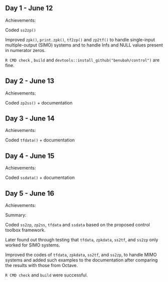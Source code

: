 ## Day 1 - June 12

Achievements:

Coded `ss2zp()`

Improved `zpk()`, `print.zpk()`, `tf2zp()` and `zp2tf()` to handle single-input multiple-output (SIMO) systems and to handle Infs and NULL values present in numerator zeros.

`R CMD check` ,  `build` and `devtools::install_github("benubah/control")` are fine.

## Day 2 - June 13

Achievements:

Coded `zp2ss()` + documentation



## Day 3 - June 14

Achievements:

Coded `tfdata()` + documentation


## Day 4 - June 15

Achievements:

Coded `ssdata()` + documentation


## Day 5 - June 16

Achievements:

Summary:

Coded `ss2zp`, `zp2ss`, `tfdata` and `ssdata` based on the proposed control toolbox framework.

Later found out through testing that `tfdata`, `zpkdata`, `ss2tf`, and `ss2zp` only worked for SIMO systems.

Improved the codes of `tfdata`, `zpkdata`, `ss2tf`, and `ss2zp`,  to handle MIMO systems and added such examples to the documentation after comparing the results with those from Octave.

`R CMD check` and  `build` were successful.

